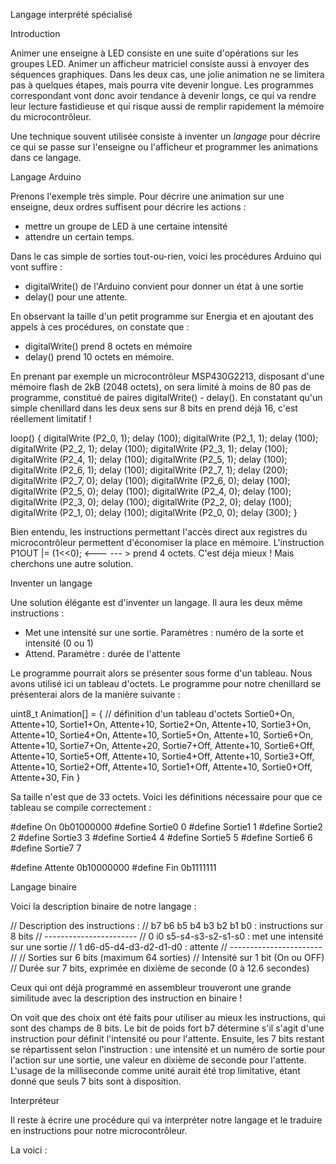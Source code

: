 
Langage interprété spécialisé

Introduction

Animer une enseigne à LED consiste en une suite d'opérations sur les groupes LED. Animer un afficheur matriciel consiste aussi à envoyer des séquences graphiques. Dans les deux cas, une jolie animation ne se limitera pas à quelques étapes, mais pourra vite devenir longue. Les programmes correspondant vont donc avoir tendance à devenir longs, ce qui va rendre leur lecture fastidieuse et qui risque aussi de remplir rapidement la mémoire du microcontrôleur.

Une technique souvent utilisée consiste à inventer un *langage* pour décrire ce qui se passe sur l'enseigne ou l'afficheur et programmer les animations dans ce langage. 

Langage Arduino

Prenons l'exemple très simple. Pour décrire une animation sur une enseigne, deux ordres suffisent pour décrire les actions : 

* mettre un groupe de LED à une certaine intensité
* attendre un certain temps.

Dans le cas simple de sorties tout-ou-rien, voici les procédures Arduino qui vont suffire :

* digitalWrite() de l'Arduino convient pour donner un état à une sortie
* delay() pour une attente.

En observant la taille d'un petit programme sur Energia et en ajoutant des appels à ces procédures, on constate que :

* digitalWrite() prend 8 octets en mémoire
* delay() prend 10 octets en mémoire.

En prenant par exemple un microcontrôleur MSP430G2213, disposant d'une mémoire flash de 2kB (2048 octets), on sera limité à moins de 80 pas de programme, constitué de paires digitalWrite() - delay(). En constatant qu'un simple chenillard dans les deux sens sur 8 bits en prend déjà 16, c'est réellement limitatif !

loop() {
  digitalWrite (P2_0, 1); delay (100);
  digitalWrite (P2_1, 1); delay (100);
  digitalWrite (P2_2, 1); delay (100);
  digitalWrite (P2_3, 1); delay (100);
  digitalWrite (P2_4, 1); delay (100);
  digitalWrite (P2_5, 1); delay (100);
  digitalWrite (P2_6, 1); delay (100);
  digitalWrite (P2_7, 1); delay (200);
  digitalWrite (P2_7, 0); delay (100);
  digitalWrite (P2_6, 0); delay (100);
  digitalWrite (P2_5, 0); delay (100);
  digitalWrite (P2_4, 0); delay (100);
  digitalWrite (P2_3, 0); delay (100);
  digitalWrite (P2_2, 0); delay (100);
  digitalWrite (P2_1, 0); delay (100);
  digitalWrite (P2_0, 0); delay (300);
}

Bien entendu, les instructions permettant l'accès direct aux registres du microcontrôleur permettent d'économiser la place en mémoire.
L'instruction P1OUT |= (1<<0); <--- --- > prend 4 octets. C'est déja mieux ! Mais cherchons une autre solution.

Inventer un langage

Une solution élégante est d'inventer un langage. Il aura les deux même instructions :

* Met une intensité sur une sortie. Paramètres : numéro de la sorte et intensité (0 ou 1)
* Attend. Paramètre : durée de l'attente

Le programme pourrait alors se présenter sous forme d'un tableau. Nous avons utilisé ici un tableau d'octets. Le programme pour notre chenillard se présenterai alors de la manière suivante :

uint8_t Animation[] = { // définition d'un tableau d'octets
  Sortie0+On, Attente+10,
  Sortie1+On, Attente+10,
  Sortie2+On, Attente+10,
  Sortie3+On, Attente+10,
  Sortie4+On, Attente+10,
  Sortie5+On, Attente+10,
  Sortie6+On, Attente+10,
  Sortie7+On, Attente+20,
  Sortie7+Off, Attente+10,
  Sortie6+Off, Attente+10,
  Sortie5+Off, Attente+10,
  Sortie4+Off, Attente+10,
  Sortie3+Off, Attente+10,
  Sortie2+Off, Attente+10,
  Sortie1+Off, Attente+10,
  Sortie0+Off, Attente+30,
  Fin
}

Sa taille n'est que de 33 octets.
Voici les définitions nécessaire pour que ce tableau se compile correctement :

#define On 0b01000000
#define Sortie0 0
#define Sortie1 1
#define Sortie2 2
#define Sortie3 3
#define Sortie4 4
#define Sortie5 5
#define Sortie6 6
#define Sortie7 7

#define Attente 0b10000000
#define Fin 0b1111111

Langage binaire

Voici la description binaire de notre langage :

// Description des instructions :
// b7 b6 b5 b4 b3 b2 b1 b0  : instructions sur 8 bits
// -----------------------
//  0 i0 s5-s4-s3-s2-s1-s0  : met une intensité sur une sortie
//  1 d6-d5-d4-d3-d2-d1-d0  : attente
// -----------------------
// 
// Sorties sur 6 bits (maximum 64 sorties)
// Intensité sur 1 bit (On ou OFF)
// Durée sur 7 bits, exprimée en dixième de seconde (0 à 12.6 secondes)


Ceux qui ont déjà programmé en assembleur trouveront une grande similitude avec la description des instruction en binaire !

On voit que des choix ont été faits pour utiliser au mieux les instructions, qui sont des champs de 8 bits. Le bit de poids fort b7 détermine s'il s'agit d'une instruction pour définit l'intensité ou pour l'attente. Ensuite, les 7 bits restant se répartissent selon l'instruction : une intensité et un numéro de sortie pour l'action sur une sortie, une valeur en dixième de seconde pour l'attente. L'usage de la milliseconde comme unité aurait été trop limitative, étant donné que seuls 7 bits sont à disposition.


Interpréteur

Il reste à écrire une procédure qui va interpréter notre langage et le traduire en instructions pour notre microcontrôleur.

La voici :










